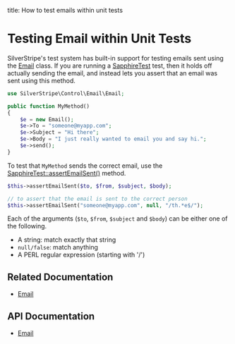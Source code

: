 title: How to test emails within unit tests

# Testing Email within Unit Tests

SilverStripe's test system has built-in support for testing emails sent using the [Email](api:SilverStripe\Control\Email\Email) class. If you are 
running a [SapphireTest](api:SilverStripe\Dev\SapphireTest) test, then it holds off actually sending the email, and instead lets you assert that an 
email was sent using this method.


```php
use SilverStripe\Control\Email\Email;

public function MyMethod() 
{
    $e = new Email();
    $e->To = "someone@myapp.com";
    $e->Subject = "Hi there";
    $e->Body = "I just really wanted to email you and say hi.";
    $e->send();
}
```

To test that `MyMethod` sends the correct email, use the [SapphireTest::assertEmailSent()](api:SilverStripe\Dev\SapphireTest::assertEmailSent()) method.


```php
$this->assertEmailSent($to, $from, $subject, $body);

// to assert that the email is sent to the correct person
$this->assertEmailSent("someone@myapp.com", null, "/th.*e$/");
```

Each of the arguments (`$to`, `$from`, `$subject` and `$body`) can be either one of the following.

* A string: match exactly that string
* `null/false`: match anything
* A PERL regular expression (starting with '/')

## Related Documentation

* [Email](../../email)

## API Documentation

* [Email](api:SilverStripe\Control\Email\Email)

